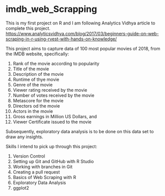 # imdb_web_Scrapping
This is my first project on R and I am following Analytics Vidhya article to complete this project.
https://www.analyticsvidhya.com/blog/2017/03/beginners-guide-on-web-scraping-in-r-using-rvest-with-hands-on-knowledge/

This project aims to capture data of 100 most popular movies of 2018, from the IMDB website, specifically:
1. Rank of the movie according to popularity
2. Title of the movie
3. Description of the movie
4. Runtime of thye movie
5. Genre of the movie
6. Viewer rating received by the movie
7. Number of votes received by the movie
8. Metascore for the movie
9. Directors od the movie
10. Actors in the movie
11. Gross earnings in Million US Dollars, and
12. Viewer Certificate issued to the movie

Subsequently, exploratory data analysis is to be done on this data set to draw any insights.

Skills I intend to pick up through this project:
1. Version Control
2. Setting up Git and GitHub with R Studio
3. Working with branches in Git
4. Creating a pull request
5. Basics of Web Scraping with R
6. Exploratory Data Analysis
7. ggplot2